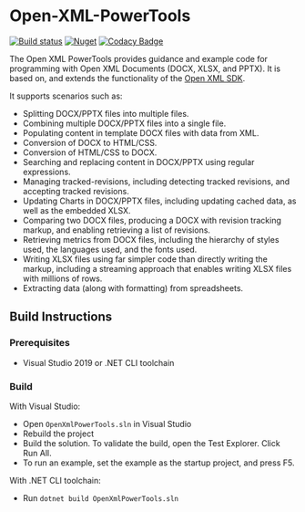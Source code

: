 ﻿# Open-XML-PowerTools

[![Build status](https://ci.appveyor.com/api/projects/status/2wq6a4b0q6akvy4n/branch/master?svg=true)](https://ci.appveyor.com/project/stesee/open-xml-powertools/branch/master)
[![Nuget](https://img.shields.io/nuget/v/OpenXmlPowerToolsStandard.svg)](https://www.nuget.org/packages/OpenXmlPowerToolsStandard/) [![Codacy Badge](https://api.codacy.com/project/badge/Grade/73ab9db4912449f28d961e3ddad189b1)](https://app.codacy.com/gh/Codeuctivity/Open-Xml-PowerTools?utm_source=github.com&utm_medium=referral&utm_content=Codeuctivity/Open-Xml-PowerTools&utm_campaign=Badge_Grade_Dashboard)

The Open XML PowerTools provides guidance and example code for programming with Open XML
Documents (DOCX, XLSX, and PPTX). It is based on, and extends the functionality
of the [Open XML SDK](https://github.com/OfficeDev/Open-XML-SDK).

It supports scenarios such as:

- Splitting DOCX/PPTX files into multiple files.
- Combining multiple DOCX/PPTX files into a single file.
- Populating content in template DOCX files with data from XML.
- Conversion of DOCX to HTML/CSS.
- Conversion of HTML/CSS to DOCX.
- Searching and replacing content in DOCX/PPTX using regular expressions.
- Managing tracked-revisions, including detecting tracked revisions, and accepting tracked revisions.
- Updating Charts in DOCX/PPTX files, including updating cached data, as well as the embedded XLSX.
- Comparing two DOCX files, producing a DOCX with revision tracking markup, and enabling retrieving a list of revisions.
- Retrieving metrics from DOCX files, including the hierarchy of styles used, the languages used, and the fonts used.
- Writing XLSX files using far simpler code than directly writing the markup, including a streaming approach that
  enables writing XLSX files with millions of rows.
- Extracting data (along with formatting) from spreadsheets.

## Build Instructions

### Prerequisites

- Visual Studio 2019 or .NET CLI toolchain

### Build

With Visual Studio:

- Open `OpenXmlPowerTools.sln` in Visual Studio
- Rebuild the project
- Build the solution. To validate the build, open the Test Explorer. Click Run All.
- To run an example, set the example as the startup project, and press F5.

With .NET CLI toolchain:

- Run `dotnet build OpenXmlPowerTools.sln`
